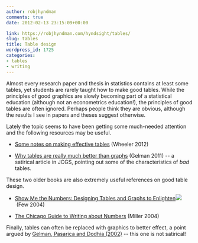 ```yaml
---
author: robjhyndman
comments: true
date: 2012-02-13 23:15:09+00:00

link: https://robjhyndman.com/hyndsight/tables/
slug: tables
title: Table design
wordpress_id: 1725
categories:
- tables
- writing
---
```


Almost every research paper and thesis in statistics contains at least some tables, yet students are rarely taught how to make good tables. While the principles of good graphics are slowly becoming part of a statistical education (although not an econometrics education!), the principles of good tables are often ignored. Perhaps people think they are obvious, although the results I see in papers and theses suggest otherwise.<!-- more -->

Lately the topic seems to have been getting some much-needed attention and the following resources may be useful.




    
  * [Some notes on making effective tables](http://stats.blogoverflow.com/2012/02/some-notes-on-making-effective-tables/) (Wheeler 2012)

    
  * [Why tables are really much better than graphs](http://www.tandfonline.com/doi/abs/10.1198/jcgs.2011.09166) (Gelman 2011) -- a satirical article in JCGS, pointing out some of the characteristics of _bad_ tables.



These two older books are also extremely useful references on good table design.


    
  * [Show Me the Numbers: Designing Tables and Graphs to Enlighten](http://www.amazon.com/gp/product/0970601999/ref=as_li_ss_tl?ie=UTF8&tag=prorobjhyn-20&linkCode=as2&camp=1789&creative=390957&creativeASIN=0970601999)![](http://www.assoc-amazon.com/e/ir?t=prorobjhyn-20&l=as2&o=1&a=0970601999) (Few 2004)

    
  * [The Chicago Guide to Writing about Numbers](http://www.amazon.com/gp/product/0226526313/ref=as_li_ss_tl?ie=UTF8&tag=prorobjhyn-20&linkCode=as2&camp=1789&creative=390957&creativeASIN=0226526313) (Miller 2004)



Finally, tables can often be replaced with graphics to better effect, a point argued by [Gelman, Pasarica and Dodhia (2002)](http://www.stat.columbia.edu/~gelman/research/published/dodhia.pdf) -- this one is not satirical!
